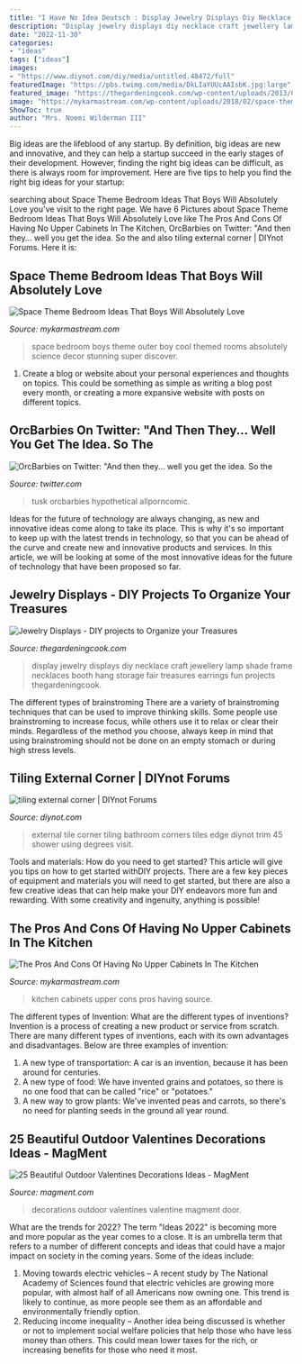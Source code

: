 ```yaml
---
title: "I Have No Idea Deutsch : Display Jewelry Displays Diy Necklace Craft Jewellery Lamp Shade Frame Necklaces Booth Hang Storage Fair Treasures Earrings Fun Projects Thegardeningcook"
description: "Display jewelry displays diy necklace craft jewellery lamp shade frame necklaces booth hang storage fair treasures earrings fun projects thegardeningcook"
date: "2022-11-30"
categories:
- "ideas"
tags: ["ideas"]
images:
- "https://www.diynot.com/diy/media/untitled.48472/full"
featuredImage: "https://pbs.twimg.com/media/DkLIaYUUcAAIsbK.jpg:large"
featured_image: "https://thegardeningcook.com/wp-content/uploads/2013/05/jools4.jpg"
image: "https://mykarmastream.com/wp-content/uploads/2018/02/space-theme-bedroom-12-.jpg"
ShowToc: true
author: "Mrs. Noemi Wilderman III"
---
```



Big ideas are the lifeblood of any startup. By definition, big ideas are new and innovative, and they can help a startup succeed in the early stages of their development. However, finding the right big ideas can be difficult, as there is always room for improvement. Here are five tips to help you find the right big ideas for your startup: 

	

		
searching about Space Theme Bedroom Ideas That Boys Will Absolutely Love you've visit to the right page. We have 6 Pictures about Space Theme Bedroom Ideas That Boys Will Absolutely Love like The Pros And Cons Of Having No Upper Cabinets In The Kitchen, OrcBarbies on Twitter: &quot;And then they... well you get the idea. So the and also tiling external corner | DIYnot Forums. Here it is:
		
    
## Space Theme Bedroom Ideas That Boys Will Absolutely Love

<img loading=lazy src="https://mykarmastream.com/wp-content/uploads/2018/02/space-theme-bedroom-12-.jpg" onerror="this.onerror=null;this.src='https://tse3.mm.bing.net/th?id=OIP.KmEL59G6mAukG4hrm4EOYQHaKD&amp;pid=15.1';" alt="Space Theme Bedroom Ideas That Boys Will Absolutely Love">

_Source: mykarmastream.com_

>space bedroom boys theme outer boy cool themed rooms absolutely science decor stunning super discover. 

	

1. Create a blog or website about your personal experiences and thoughts on topics. This could be something as simple as writing a blog post every month, or creating a more expansive website with posts on different topics.

    
## OrcBarbies On Twitter: &quot;And Then They... Well You Get The Idea. So The

<img loading=lazy src="https://pbs.twimg.com/media/DkLIaYUUcAAIsbK.jpg:large" onerror="this.onerror=null;this.src='https://tse3.mm.bing.net/th?id=OIP.SLY5wHqWC-3e4AAyzFxIawHaKe&amp;pid=15.1';" alt="OrcBarbies on Twitter: &quot;And then they... well you get the idea. So the">

_Source: twitter.com_

>tusk orcbarbies hypothetical allporncomic. 

	

Ideas for the future of technology are always changing, as new and innovative ideas come along to take its place. This is why it's so important to keep up with the latest trends in technology, so that you can be ahead of the curve and create new and innovative products and services. In this article, we will be looking at some of the most innovative ideas for the future of technology that have been proposed so far.

    
## Jewelry Displays - DIY Projects To Organize Your Treasures

<img loading=lazy src="https://thegardeningcook.com/wp-content/uploads/2013/05/jools4.jpg" onerror="this.onerror=null;this.src='https://tse4.mm.bing.net/th?id=OIP.zbUYrUSUg66zs4kFLDfUmQHaJ4&amp;pid=15.1';" alt="Jewelry Displays - DIY projects to Organize your Treasures">

_Source: thegardeningcook.com_

>display jewelry displays diy necklace craft jewellery lamp shade frame necklaces booth hang storage fair treasures earrings fun projects thegardeningcook. 

	

The different types of brainstroming
There are a variety of brainstroming techniques that can be used to improve thinking skills. Some people use brainstroming to increase focus, while others use it to relax or clear their minds. Regardless of the method you choose, always keep in mind that using brainstroming should not be done on an empty stomach or during high stress levels.

    
## Tiling External Corner | DIYnot Forums

<img loading=lazy src="https://www.diynot.com/diy/media/untitled.48472/full" onerror="this.onerror=null;this.src='https://tse3.mm.bing.net/th?id=OIP.dnvKsGKJ4vH5-BKqZWXF3AHaJ4&amp;pid=15.1';" alt="tiling external corner | DIYnot Forums">

_Source: diynot.com_

>external tile corner tiling bathroom corners tiles edge diynot trim 45 shower using degrees visit. 

	

Tools and materials: How do you need to get started?
This article will give you tips on how to get started withDIY projects. There are a few key pieces of equipment and materials you will need to get started, but there are also a few creative ideas that can help make your DIY endeavors more fun and rewarding. With some creativity and ingenuity, anything is possible!

    
## The Pros And Cons Of Having No Upper Cabinets In The Kitchen

<img loading=lazy src="https://mykarmastream.com/wp-content/uploads/2017/12/no-upper-cabinets-kitchen-5-.jpg" onerror="this.onerror=null;this.src='https://tse2.mm.bing.net/th?id=OIP.EBlZxGiONMA2Don4hKpKXgHaLH&amp;pid=15.1';" alt="The Pros And Cons Of Having No Upper Cabinets In The Kitchen">

_Source: mykarmastream.com_

>kitchen cabinets upper cons pros having source. 

	

The different types of Invention: What are the different types of inventions?
Invention is a process of creating a new product or service from scratch. There are many different types of inventions, each with its own advantages and disadvantages. Below are three examples of invention:
1) A new type of transportation: A car is an invention, because it has been around for centuries. 
2) A new type of food: We have invented grains and potatoes, so there is no one food that can be called "rice" or "potatoes." 
3) A new way to grow plants: We've invented peas and carrots, so there's no need for planting seeds in the ground all year round.

    
## 25 Beautiful Outdoor Valentines Decorations Ideas - MagMent

<img loading=lazy src="https://www.magment.com/wp-content/uploads/2016/11/Valentine-Heart-Door-Wreath.jpg" onerror="this.onerror=null;this.src='https://tse1.mm.bing.net/th?id=OIP.PdijHz07ZLD_KzGv79SXVQHaJ4&amp;pid=15.1';" alt="25 Beautiful Outdoor Valentines Decorations Ideas - MagMent">

_Source: magment.com_

>decorations outdoor valentines valentine magment door. 

	

What are the trends for 2022?
The term "Ideas 2022" is becoming more and more popular as the year comes to a close. It is an umbrella term that refers to a number of different concepts and ideas that could have a major impact on society in the coming years. Some of the ideas include: 
1) Moving towards electric vehicles – A recent study by The National Academy of Sciences found that electric vehicles are growing more popular, with almost half of all Americans now owning one. This trend is likely to continue, as more people see them as an affordable and environmentally friendly option. 
2) Reducing income inequality – Another idea being discussed is whether or not to implement social welfare policies that help those who have less money than others. This could mean lower taxes for the rich, or increasing benefits for those who need it most.

